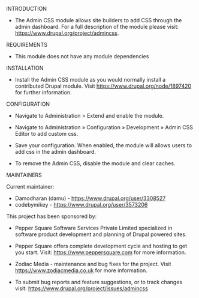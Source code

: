 INTRODUCTION

 * The Admin CSS module allows site builders to add CSS through the admin
 dashboard. For a full description of the module please visit:
 https://www.drupal.org/project/admincss.


REQUIREMENTS

 * This module does not have any module dependencies


INSTALLATION

 * Install the Admin CSS module as you would normally install a contributed
   Drupal module. Visit https://www.drupal.org/node/1897420 for further
   information.

CONFIGURATION

 * Navigate to Administration > Extend and enable the module.

 * Navigate to Administration » Configuration » Development » Admin CSS Editor to add custom css.

 * Save your configuration. When enabled, the module will allows users to
   add css in the admin dashboard.

 * To remove the Admin CSS, disable the module and clear caches.

MAINTAINERS

Current maintainer:

 * Damodharan (damu) - https://www.drupal.org/user/3308527
 * codebymikey - https://www.drupal.org/user/3573206

This project has been sponsored by:

 * Pepper Square Software Services Private Limited specialized in software
   product development and planning of Drupal powered sites.

 * Pepper Square offers complete development cycle and hosting to get you start.
   Visit: https://www.peppersquare.com for more information.

 * Zodiac Media - maintenance and bug fixes for the project.
   Visit https://www.zodiacmedia.co.uk for more information.
 
 * To submit bug reports and feature suggestions, or to track changes visit:
   https://www.drupal.org/project/issues/admincss
